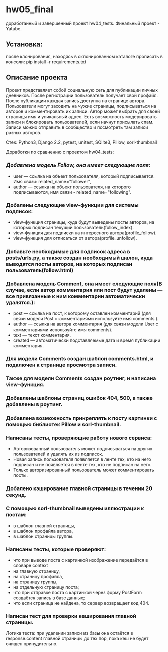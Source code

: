 # hw05_final 
доработанный и завершенный проект hw04_tests. Финальный проект - Yatube.

## Установка:
после клонирования, находясь в склонированном каталоге прописать в консоли: pip install -r requirements.txt

## Описание проекта
Проект представляет собой социальную сеть для публикации личных дневников. После регистрации пользователь получает свой профайл. После публикации каждая запись доступна на странице автора. Пользователи могут заходить на чужие страницы, подписываться на авторов и комментировать их записи. Автор может выбрать для своей страницы имя и уникальный адрес. Есть возможность модерировать записи и блокировать пользователей, если начнут присылать спам. Записи можно отправить в сообщество и посмотреть там записи разных авторов.

Стек: Python3, Django 2.2, pytest, unitest, SQlite3, Pillow, sorl-thumbnail

Доработки по сравнению с проектом hw04_tests:

### *Добавлена модель Follow, она имеет следующие поля:*
- user — ссылка на объект пользователя, который подписывается. Имя связи: related_name="follower",
- author — ссылка на объект пользователя, на которого подписываются, имя связи - related_name="following".
### Добалены следующие view-функции для системы подписок:
- view-функция страницы, куда будут выведены посты авторов, на которых подписан текущий пользователь(follow_index).
- view-функция для подписки на интересного автора(profile_follow).
- view-функция для отписаться от автора(profile_unfollow).
### Добавьте необходимые для подписок адреса в posts/urls.py, а также создан необходимый шалон, куда выводятся посты авторов, на которых подписан пользователь(follow.html)

### Добавлена модель Comment, она имеет следующие поля(В случае, если автор комментария или пост будут удалены — все привязанные к ним комментарии автоматически удалятся.):
- post — ссылка на пост, к которому оставлен комментарий (для связи модели Post с комментариями используйте имя comments ).
- author — ссылка на автора комментария (для связи модели User с комментариями используйте имя comments).
- text — текст комментария.
- created — автоматически подставляемые дата и время публикации комментария.
### Для модели Comments создан шаблон comments.html, и подключен к странице просмотра записи.

### Также для модели Сomments создан роутинг, и написана view-функция.

### Добавлены шаблоны страниц ошибок 404, 500, а также добавлены в роутинг.

### Добавлена возможность прикреплять к посту картинки с помощью библиотек Pillow и sorl-thumbnail.

### Написаны тесты, проверяющие работу нового сервиса:
- Авторизованный пользователь может подписываться на других пользователей и удалять их из подписок.
- Новая запись пользователя появляется в ленте тех, кто на него подписан и не появляется в ленте тех, кто не подписан на него.
- Только авторизированный пользователь может комментировать посты.
### Добалено кэширование главной страницы в течении 20 секунд.

### С помощью sorl-thumbnail выведены иллюстрации к постам:
- в шаблон главной страницы,
- в шаблон профайла автора,
- в шаблон страницы группы.
### Написаны тесты, которые проверяют:
- что при выводе поста с картинкой изображение передаётся в словаре context
- на главную страницу,
- на страницу профайла,
- на страницу группы,
- на отдельную страницу поста;
- что при отправке поста с картинкой через форму PostForm создаётся запись в базе данных;
- что если страница не найдена, то сервер возвращает код 404.
### Написан тест для проверки кеширования главной страницы. 
Логика теста: 
при удалении записи из базы она остаётся в response.content главной страницы до тех пор, пока кеш не будет очищен принудительно.
